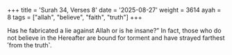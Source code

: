 +++
title = 'Surah 34, Verses 8'
date = '2025-08-27'
weight = 3614
ayah = 8
tags = ["allah", "believe", "faith", "truth"]
+++

Has he fabricated a lie against Allah or is he insane?” In fact, those who do not believe in the Hereafter are bound for torment and have strayed farthest ˹from the truth˺.